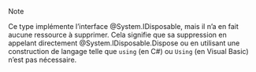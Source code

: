 > [!NOTE]
> Ce type implémente l’interface @System.IDisposable, mais il n’a en fait aucune ressource à supprimer. Cela signifie que sa suppression en appelant directement @System.IDisposable.Dispose ou en utilisant une construction de langage telle que `using` (en C#) ou `Using` (en Visual Basic) n’est pas nécessaire.
